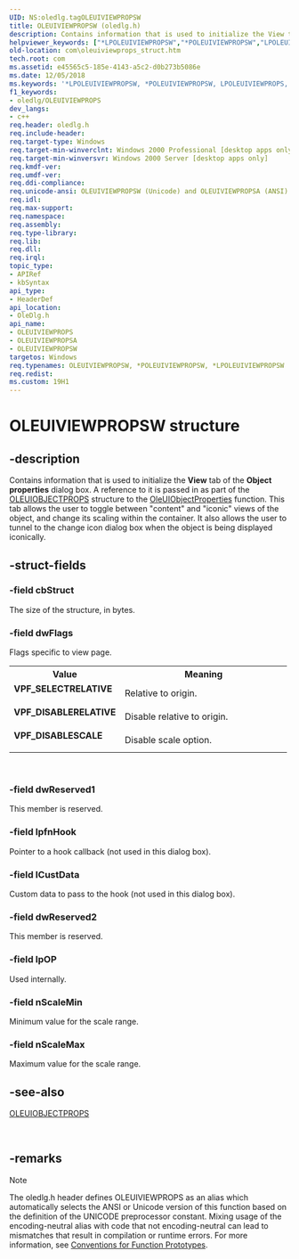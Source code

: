 ```yaml
---
UID: NS:oledlg.tagOLEUIVIEWPROPSW
title: OLEUIVIEWPROPSW (oledlg.h)
description: Contains information that is used to initialize the View tab of the Object properties dialog box.
helpviewer_keywords: ["*LPOLEUIVIEWPROPSW","*POLEUIVIEWPROPSW","LPOLEUIVIEWPROPS","LPOLEUIVIEWPROPS structure pointer [COM]","OLEUIVIEWPROPS","OLEUIVIEWPROPS structure [COM]","OLEUIVIEWPROPSA","OLEUIVIEWPROPSW","POLEUIVIEWPROPS","POLEUIVIEWPROPS structure pointer [COM]","VPF_DISABLERELATIVE","VPF_DISABLESCALE","VPF_SELECTRELATIVE","_ole_OLEUIVIEWPROPS","com.oleuiviewprops_struct","oledlg/LPOLEUIVIEWPROPS","oledlg/OLEUIVIEWPROPS","oledlg/OLEUIVIEWPROPSA","oledlg/OLEUIVIEWPROPSW","oledlg/POLEUIVIEWPROPS"]
old-location: com\oleuiviewprops_struct.htm
tech.root: com
ms.assetid: e45565c5-185e-4143-a5c2-d0b273b5086e
ms.date: 12/05/2018
ms.keywords: '*LPOLEUIVIEWPROPSW, *POLEUIVIEWPROPSW, LPOLEUIVIEWPROPS, LPOLEUIVIEWPROPS structure pointer [COM], OLEUIVIEWPROPS, OLEUIVIEWPROPS structure [COM], OLEUIVIEWPROPSA, OLEUIVIEWPROPSW, POLEUIVIEWPROPS, POLEUIVIEWPROPS structure pointer [COM], VPF_DISABLERELATIVE, VPF_DISABLESCALE, VPF_SELECTRELATIVE, _ole_OLEUIVIEWPROPS, com.oleuiviewprops_struct, oledlg/LPOLEUIVIEWPROPS, oledlg/OLEUIVIEWPROPS, oledlg/OLEUIVIEWPROPSA, oledlg/OLEUIVIEWPROPSW, oledlg/POLEUIVIEWPROPS'
f1_keywords:
- oledlg/OLEUIVIEWPROPS
dev_langs:
- c++
req.header: oledlg.h
req.include-header: 
req.target-type: Windows
req.target-min-winverclnt: Windows 2000 Professional [desktop apps only]
req.target-min-winversvr: Windows 2000 Server [desktop apps only]
req.kmdf-ver: 
req.umdf-ver: 
req.ddi-compliance: 
req.unicode-ansi: OLEUIVIEWPROPSW (Unicode) and OLEUIVIEWPROPSA (ANSI)
req.idl: 
req.max-support: 
req.namespace: 
req.assembly: 
req.type-library: 
req.lib: 
req.dll: 
req.irql: 
topic_type:
- APIRef
- kbSyntax
api_type:
- HeaderDef
api_location:
- OleDlg.h
api_name:
- OLEUIVIEWPROPS
- OLEUIVIEWPROPSA
- OLEUIVIEWPROPSW
targetos: Windows
req.typenames: OLEUIVIEWPROPSW, *POLEUIVIEWPROPSW, *LPOLEUIVIEWPROPSW
req.redist: 
ms.custom: 19H1
---
```


# OLEUIVIEWPROPSW structure


## -description


Contains information that is used to initialize the <b>View</b> tab of the <b>Object properties</b> dialog box. A reference to it is passed in as part of the <a href="https://docs.microsoft.com/windows/desktop/api/oledlg/ns-oledlg-oleuiobjectpropsa">OLEUIOBJECTPROPS</a> structure to the <a href="https://docs.microsoft.com/windows/desktop/api/oledlg/nf-oledlg-oleuiobjectpropertiesa">OleUIObjectProperties</a> function. This tab allows the user to toggle between "content" and "iconic" views of the object, and change its scaling within the container. It also allows the user to tunnel to the change icon dialog box when the object is being displayed iconically.


## -struct-fields




### -field cbStruct

The size of the structure, in bytes.


### -field dwFlags

Flags specific to view page.

<table>
<tr>
<th>Value</th>
<th>Meaning</th>
</tr>
<tr>
<td width="40%"><a id="VPF_SELECTRELATIVE"></a><a id="vpf_selectrelative"></a><dl>
<dt><b>VPF_SELECTRELATIVE</b></dt>
</dl>
</td>
<td width="60%">
Relative to origin.

</td>
</tr>
<tr>
<td width="40%"><a id="VPF_DISABLERELATIVE"></a><a id="vpf_disablerelative"></a><dl>
<dt><b>VPF_DISABLERELATIVE</b></dt>
</dl>
</td>
<td width="60%">
Disable relative to origin.

</td>
</tr>
<tr>
<td width="40%"><a id="VPF_DISABLESCALE"></a><a id="vpf_disablescale"></a><dl>
<dt><b>VPF_DISABLESCALE</b></dt>
</dl>
</td>
<td width="60%">
Disable scale option.

</td>
</tr>
</table>
 


### -field dwReserved1

This member is reserved.


### -field lpfnHook

Pointer to a hook callback (not used in this dialog box).


### -field lCustData

Custom data to pass to the hook (not used in this dialog box).


### -field dwReserved2

This member is reserved.


### -field lpOP

Used internally.


### -field nScaleMin

Minimum value for the scale range.


### -field nScaleMax

Maximum value for the scale range.



## -see-also




<a href="https://docs.microsoft.com/windows/desktop/api/oledlg/ns-oledlg-oleuiobjectpropsa">OLEUIOBJECTPROPS</a>
 

 

## -remarks

> [!NOTE]
> The oledlg.h header defines OLEUIVIEWPROPS as an alias which automatically selects the ANSI or Unicode version of this function based on the definition of the UNICODE preprocessor constant. Mixing usage of the encoding-neutral alias with code that not encoding-neutral can lead to mismatches that result in compilation or runtime errors. For more information, see [Conventions for Function Prototypes](/windows/win32/intl/conventions-for-function-prototypes).

